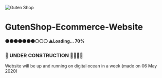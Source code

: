 ![Guten Shop](https://i.ibb.co/x8CB6Rp/Guten.png)
# GutenShop-Ecommerce-Website

#### ⚫⚫⚫⚫⚫⚫⚫⚪⚪⚪ ⚠️Loading... 70%

### 👷 UNDER CONSTRUCTION 🚧🚧🚧🚧
Website will be up and running on digital ocean in a week (made on 06 May 2020)
